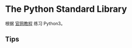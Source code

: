 # The Python Standard Library

根据 [官网教程](https://docs.python.org/3/library/index.html) 练习 Python3。

## Tips
